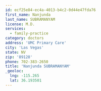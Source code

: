 ```yaml
---
id: ecf25e84-ec4a-4013-b4c2-0d44e47fda76
first_name: Nanjunda
last_name: SUBRAMANYAM
license: M.D.
services:
  - family-practice
category: doctors
address: 'UMC Primary Care'
city: 'Las Vegas'
state: NV
zip: '89128'
phone: 702-383-2650
title: 'Nanjunda SUBRAMANYAM'
_geoloc:
  lng: -115.265
  lat: 36.193501
---
```

